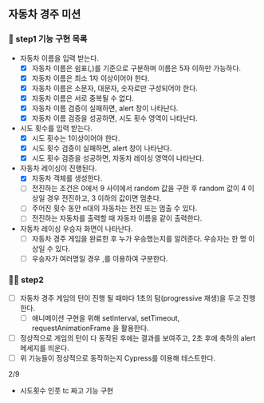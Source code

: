 ## 자동차 경주 미션

### 🎯 step1 기능 구현 목록

- 자동차 이름을 입력 받는다.
  - [x] 자동차 이름은 쉼표(,)를 기준으로 구분하며 이름은 5자 이하만 가능하다.
  - [x] 자동차 이름은 최소 1자 이상이어야 한다.
  - [x] 자동차 이름은 소문자, 대문자, 숫자로만 구성되어야 한다.
  - [x] 자동차 이름은 서로 중복될 수 없다.
  - [x] 자동차 이름 검증이 실패하면, alert 창이 나타난다.
  - [x] 자동차 이름 검증을 성공하면, 시도 횟수 영역이 나타난다.
- 시도 횟수를 입력 받는다.
  - [x] 시도 횟수는 1이상이어야 한다.
  - [x] 시도 횟수 검증이 실패하면, alert 창이 나타난다.
  - [x] 시도 횟수 검증을 성공하면, 자동차 레이싱 영역이 나타난다.
- 자동차 레이싱이 진행된다.
  - [x] 자동차 객체를 생성한다.
  - [ ] 전진하는 조건은 0에서 9 사이에서 random 값을 구한 후 random 값이 4 이상일 경우 전진하고, 3 이하의 값이면 멈춘다.
  - [ ] 주어진 횟수 동안 n대의 자동차는 전진 또는 멈출 수 있다.
  - [ ] 전진하는 자동차를 출력할 때 자동차 이름을 같이 출력한다.
- 자동차 레이싱 우승자 화면이 나타난다.
  - [ ] 자동차 경주 게임을 완료한 후 누가 우승했는지를 알려준다. 우승자는 한 명 이상일 수 있다.
  - [ ] 우승자가 여러명일 경우 ,를 이용하여 구분한다.

### 🎯🎯 step2

- [ ] 자동차 경주 게임의 턴이 진행 될 때마다 1초의 텀(progressive 재생)을 두고 진행한다.
  - [ ] 애니메이션 구현을 위해 setInterval, setTimeout, requestAnimationFrame 을 활용한다.
- [ ] 정상적으로 게임의 턴이 다 동작된 후에는 결과를 보여주고, 2초 후에 축하의 alert 메세지를 띄운다.
- [ ] 위 기능들이 정상적으로 동작하는지 Cypress를 이용해 테스트한다.

2/9

- 시도횟수 인풋 tc 짜고 기능 구현
